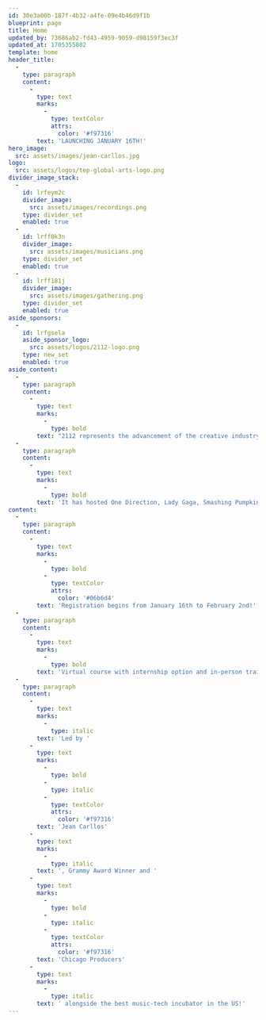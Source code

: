 ```yaml
---
id: 30e3a00b-187f-4b32-a4fe-09e4b46d9f1b
blueprint: page
title: Home
updated_by: 73686ab2-fd43-4959-9059-d98159f3ec3f
updated_at: 1705355802
template: home
header_title:
  -
    type: paragraph
    content:
      -
        type: text
        marks:
          -
            type: textColor
            attrs:
              color: '#f97316'
        text: 'LAUNCHING JANUARY 16TH!'
hero_image:
  src: assets/images/jean-carllos.jpg
logo:
  src: assets/logos/tep-global-arts-logo.png
divider_image_stack:
  -
    id: lrfeym2c
    divider_image:
      src: assets/images/recordings.png
    type: divider_set
    enabled: true
  -
    id: lrff0k3n
    divider_image:
      src: assets/images/musicians.png
    type: divider_set
    enabled: true
  -
    id: lrff181j
    divider_image:
      src: assets/images/gathering.png
    type: divider_set
    enabled: true
aside_sponsors:
  -
    id: lrfgsela
    aside_sponsor_logo:
      src: assets/logos/2112-logo.png
    type: new_set
    enabled: true
aside_content:
  -
    type: paragraph
    content:
      -
        type: text
        marks:
          -
            type: bold
        text: "2112 represents the advancement of the creative industry attracting local shows like Chicago Med, Chicago Fire, Chicago PD and big names like Disney and Showtime.\_"
  -
    type: paragraph
    content:
      -
        type: text
        marks:
          -
            type: bold
        text: 'It has hosted One Direction, Lady Gaga, Smashing Pumpkins, Chance the Rapper, Disturb, Dos, among others!'
content:
  -
    type: paragraph
    content:
      -
        type: text
        marks:
          -
            type: bold
          -
            type: textColor
            attrs:
              color: '#06b6d4'
        text: 'Registration begins from January 16th to February 2nd!'
  -
    type: paragraph
    content:
      -
        type: text
        marks:
          -
            type: bold
        text: 'Virtual course with internship option and in-person training for 8 weeks in Chicago with certificate in music, technology and show business starting May 6th!'
  -
    type: paragraph
    content:
      -
        type: text
        marks:
          -
            type: italic
        text: 'Led by '
      -
        type: text
        marks:
          -
            type: bold
          -
            type: italic
          -
            type: textColor
            attrs:
              color: '#f97316'
        text: 'Jean Carllos'
      -
        type: text
        marks:
          -
            type: italic
        text: ', Grammy Award Winner and '
      -
        type: text
        marks:
          -
            type: bold
          -
            type: italic
          -
            type: textColor
            attrs:
              color: '#f97316'
        text: 'Chicago Producers'
      -
        type: text
        marks:
          -
            type: italic
        text: ' alongside the best music-tech incubator in the US!'
---
```

